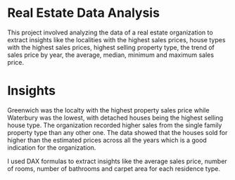 # Real Estate Data Analysis
This project involved analyzing the data of a real estate organization to extract insights like the localities with the highest sales prices, house types with the highest sales prices, highest selling property type, the trend of sales price by year, the average, median, minimum and maximum sales price.

# Insights
Greenwich was the localty with the highest property sales price while Waterbury was the lowest, with detached houses being the highest selling house type. The organization recorded higher sales from the single family property type than any other one. The data showed that the houses sold for higher than the estimated prices across all the years which is a good indication for the organization.

I used DAX formulas to extract insights like the average sales price, number of rooms, number of bathrooms and carpet area for each residence type.

